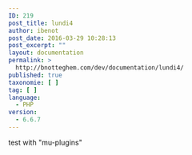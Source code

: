 ```yaml
---
ID: 219
post_title: lundi4
author: ibenot
post_date: 2016-03-29 10:28:13
post_excerpt: ""
layout: documentation
permalink: >
  http://bnotteghem.com/dev/documentation/lundi4/
published: true
taxonomie: [ ]
tag: [ ]
language:
  - PHP
version:
  - 6.6.7
---
```

test with "mu-plugins"